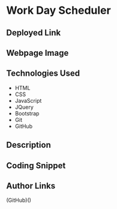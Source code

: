 # Work Day Scheduler

## Deployed Link 

## Webpage Image


## Technologies Used
- HTML 
- CSS
- JavaScript
- JQuery
- Bootstrap 
- Git
- GitHub

## Description 

## Coding Snippet 

## Author Links 
(GitHub)()